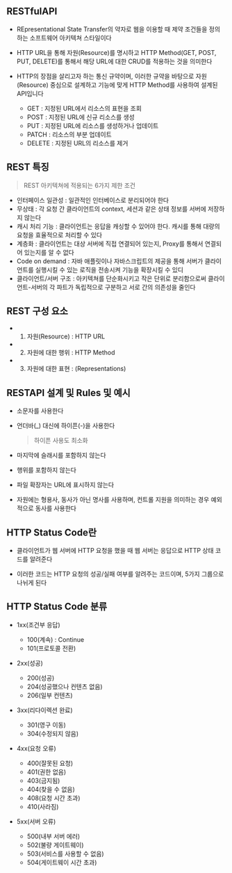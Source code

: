 ## RESTfulAPI

* REpresentational State Transfer의 약자로 웹을 이용할 때 제약 조건들을 정의하는 소프트웨어 아키텍쳐 스타일이다
* HTTP URL을 통해 자원(Resource)를 명시하고 HTTP Method(GET, POST, PUT, DELETE)를 통해서 해당 URL에 대한 CRUD를 적용하는 것을 의미한다
* HTTP의 장점을 살리고자 하는 통신 규약이며, 이러한 규약을 바탕으로 자원(Resource) 중심으로 설계하고 기능에 맞게 HTTP Method를 사용하여 설계된 API입니다

    * GET : 지정된 URL에서 리소스의 표현을 조회
    * POST : 지정된 URL에 신규 리소스를 생성
    * PUT : 지정된 URL에 리소스를 생성하거나 업데이트
    * PATCH : 리소스의 부분 업데이트
    * DELETE : 지정된 URL의 리소스를 제거

## REST 특징

> REST 아키텍쳐에 적용되는 6가지 제한 조건

* 인터페이스 일관성 : 일관적인 인터베이스로 분리되어야 한다
* 무상태 : 각 요청 간 클라이언트의 context, 세션과 같은 상태 정보를 서버에 저장하지 않는다
* 캐시 처리 기능 : 클라이언트는 응답을 캐싱할 수 있어야 한다. 캐시를 통해 대량의 요청을 효율적으로 처리할 수 있다
* 계층화 : 클라이언트는 대상 서버에 직접 연결되어 있는지, Proxy를 통해서 연결되어 있는지를 알 수 없다
* Code on demand : 자바 애플릿이나 자바스크립트의 제공을 통해 서버가 클라이언트를 실행시킬 수 있는 로직을 전송시켜 기능을 확장시킬 수 있디
* 클라이언트/서버 구조 : 아키텍쳐를 단순화시키고 작은 단위로 분리함으로써 클라이언트-서버의 각 파트가 독립적으로 구분하고 서로 간의 의존성을 줄인다

## REST 구성 요소 

- 1. 자원(Resource) : HTTP URL
- 2. 자원에 대한 행위 : HTTP Method
- 3. 자원에 대한 표현 : (Representations)

## RESTAPI 설계 및 Rules 및 예시

* 소문자를 사용한다

* 언더바(_) 대신에 하이픈(-)을 사용한다
    > 하이픈 사용도 최소화

* 마지막에 슬래시를 포함하지 않는다

* 행위를 포함하지 않는다

* 파일 확장자는 URL에 표시하지 않는다

* 자원에는 형용사, 동사가 아닌 명사를 사용하며, 컨트롤 지원을 의미하는 경우 예외적으로 동사를 사용한다

## HTTP Status Code란 

* 클라이언트가 웹 서버에 HTTP 요청을 했을 때 웹 서버는 응답으로 HTTP 상태 코드를 알려준다

* 이러한 코드는 HTTP 요청의 성공/실패 여부를 알려주는 코드이며, 5가지 그룹으로 나뉘게 된다

## HTTP Status Code 분류

* 1xx(조건부 응답)
    - 100(계속) : Continue
    - 101(프로토콜 전환)

* 2xx(성공)
    - 200(성공)
    - 204(성공했으나 컨텐츠 없음)
    - 206(일부 컨텐츠)

* 3xx(리다이렉션 완료)
    - 301(영구 이동)
    - 304(수정되지 않음)

* 4xx(요청 오류)
    - 400(잘못된 요청)
    - 401(권한 없음)
    - 403(금지됨)
    - 404(찾을 수 없음)
    - 408(요청 시간 초과)
    - 410(사라짐)

* 5xx(서버 오류)
    - 500(내부 서버 에러)
    - 502(불량 게이트웨이)
    - 503(서비스를 사용할 수 없음)
    - 504(게이트웨이 시간 초과)